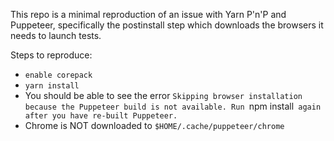 This repo is a minimal reproduction of an issue with Yarn P'n'P and Puppeteer, specifically the postinstall step which downloads the browsers it needs to launch tests.

Steps to reproduce:
- `enable corepack`
- `yarn install`
- You should be able to see the error `Skipping browser installation because the Puppeteer build is not available. Run `npm install` again after you have re-built Puppeteer.`
- Chrome is NOT downloaded to `$HOME/.cache/puppeteer/chrome`
